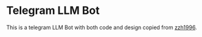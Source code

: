 # Telegram LLM Bot

This is a telegram LLM Bot with both code and design copied from [zzh1996](https://github.com/zzh1996/chatgpt-telegram-bot).
